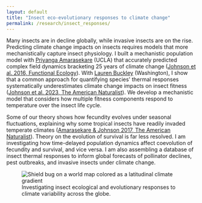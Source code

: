 ```yaml
---
layout: default
title: "Insect eco-evolutionary responses to climate change"
permalink: /research/insect_responses/
---
```


<div class="content-left">
  <p>Many insects are in decline globally, while invasive insects are on the rise. Predicting climate change impacts on insects requires models that more mechanistically capture insect physiology. I built a mechanistic population model with <a href="https://www.gf.org/fellows/priyanga-amarasekare/" target="_blank" rel="noopener">Priyanga Amarasekare</a> (UCLA) that accurately predicted complex field dynamics bracketing 25 years of climate change (<a href="https://chrisajohnson.github.io/publications/" target="_blank" rel="noopener">Johnson et al. 2016, Functional Ecology</a>). With <a href="https://huckleylab.github.io/" target="_blank" rel="noopener">Lauren Buckley</a> (Washington), I show that a common approach for quantifying species' thermal responses systematically underestimates climate change impacts on insect fitness (<a href="https://chrisajohnson.github.io/publications/" target="_blank" rel="noopener">Johnson et al. 2023, The American Naturalist</a>). We develop a mechanistic model that considers how multiple fitness components respond to temperature over the insect life cycle.

</p>
  <p>Some of our theory shows how fecundity evolves under seasonal fluctuations, explaining why some tropical insects have readily invaded temperate climates (<a href="https://chrisajohnson.github.io/publications/" target="_blank" rel="noopener">Amarasekare & Johnson 2017, The American Naturalist</a>). Theory on the evolution of survival is far less resolved. I am investigating how time-delayed population dynamics affect coevolution of fecundity and survival, and vice versa. I am also assembling a database of insect thermal responses to inform global forecasts of pollinator declines, pest outbreaks, and invasive insects under climate change.
</p>
</div>

<div class="content-right">
  <figure>
    <img src="{{ '/images/Bug_globe.png' | relative_url }}" alt="Shield bug on a world map colored as a latitudinal climate gradient" >
    <figcaption>Investigating insect ecological and evolutionary responses to climate variability across the globe.</figcaption>
  </figure>
</div>
